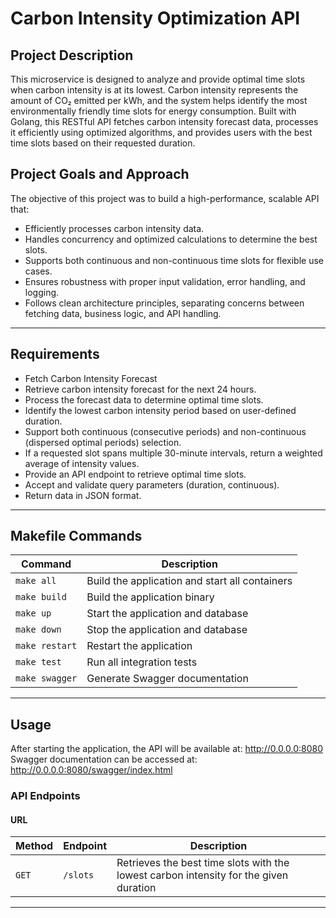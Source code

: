 # **Carbon Intensity Optimization API**

## **Project Description**
This microservice is designed to analyze and provide optimal time slots when carbon intensity is at its lowest. Carbon intensity represents the amount of CO₂ emitted per kWh, and the system helps identify the most environmentally friendly time slots for energy consumption.
Built with Golang, this RESTful API fetches carbon intensity forecast data, processes it efficiently using optimized algorithms, and provides users with the best time slots based on their requested duration.

## **Project Goals and Approach**
The objective of this project was to build a high-performance, scalable API that:
-	Efficiently processes carbon intensity data.
-	Handles concurrency and optimized calculations to determine the best slots.
-	Supports both continuous and non-continuous time slots for flexible use cases.
-	Ensures robustness with proper input validation, error handling, and logging.
-	Follows clean architecture principles, separating concerns between fetching data, business logic, and API handling.
---

## **Requirements**
-   Fetch Carbon Intensity Forecast
-   Retrieve carbon intensity forecast for the next 24 hours.
-   Process the forecast data to determine optimal time slots.
-   Identify the lowest carbon intensity period based on user-defined duration.
-   Support both continuous (consecutive periods) and non-continuous (dispersed optimal periods) selection.
-   If a requested slot spans multiple 30-minute intervals, return a weighted average of intensity values.
-   Provide an API endpoint to retrieve optimal time slots.
-   Accept and validate query parameters (duration, continuous).
-   Return data in JSON format.
---
## **Makefile Commands**
| Command          | Description                                      |
|-----------------|--------------------------------------------------|
| `make all`      | Build the application and start all containers   |
| `make build`    | Build the application binary                     |
| `make up`       | Start the application and database               |
| `make down`     | Stop the application and database                |
| `make restart`  | Restart the application                          |
| `make test`     | Run all integration tests                        |
| `make swagger`  | Generate Swagger documentation                   |

---
## **Usage** 

After starting the application, the API will be available at:
http://0.0.0.0:8080
Swagger documentation can be accessed at:
http://0.0.0.0:8080/swagger/index.html
### **API Endpoints**
#### **URL**
| Method | Endpoint | Description                             |
|--------|----------|-----------------------------------------|
| `GET`  | `/slots` | Retrieves the best time slots with the lowest carbon intensity for the given duration|

---